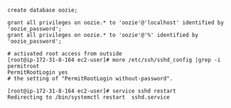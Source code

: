    create database oozie;

    grant all privileges on oozie.* to 'oozie'@'localhost' identified by 'oozie_password';
    grant all privileges on oozie.* to 'oozie'@'%' identified by 'oozie_password';

    # activated root access from outside
    [root@ip-172-31-8-164 ec2-user]# more /etc/ssh/sshd_config |grep -i permitroot
    PermitRootLogin yes
    # the setting of "PermitRootLogin without-password".
        
    [root@ip-172-31-8-164 ec2-user]# service sshd restart
    Redirecting to /bin/systemctl restart  sshd.service


